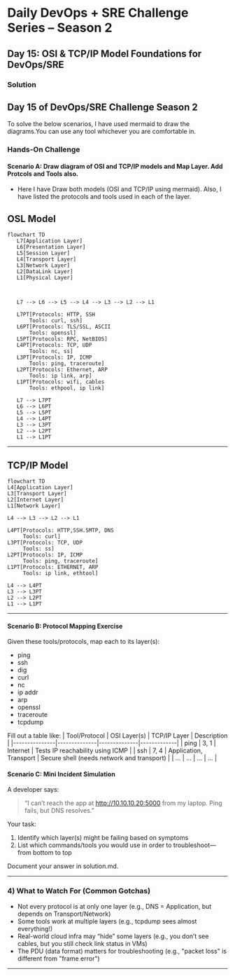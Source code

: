 # Daily DevOps + SRE Challenge Series – Season 2  
## Day 15: OSI & TCP/IP Model Foundations for DevOps/SRE

### Solution

Day 15 of DevOps/SRE Challenge Season 2
---

To solve the below scenarios, I have used mermaid to draw the diagrams.You can use any tool whichever you are comfortable in.

###  Hands-On Challenge 

#### Scenario A: Draw diagram of OSI and TCP/IP models and Map Layer. Add Protcols and Tools also.

- Here I have Draw both models (OSI and TCP/IP using mermaid). 
  Also, I have listed the protocols and tools used in each of the layer.

## OSL Model

```mermaid
flowchart TD
   L7[Application Layer] 
   L6[Presentation Layer]
   L5[Session Layer]
   L4[Transport Layer]
   L3[Network Layer]
   L2[DataLink Layer]
   L1[Physical Layer]



   L7 --> L6 --> L5 --> L4 --> L3 --> L2 --> L1

   L7PT[Protocols: HTTP, SSH
       Tools: curl, ssh]
   L6PT[Protocols: TLS/SSL, ASCII
       Tools: openssl]
   L5PT[Protocols: RPC, NetBIOS]
   L4PT[Protocols: TCP, UDP
       Tools: nc, ss]
   L3PT[Protocols: IP, ICMP
       Tools: ping, traceroute]
   L2PT[Protocols: Ethernet, ARP
       Tools: ip link, arp]
   L1PT[Protocols: wifi, cables
       Tools: ethpool, ip link]

   L7 --> L7PT
   L6 --> L6PT
   L5 --> L5PT
   L4 --> L4PT
   L3 --> L3PT
   L2 --> L2PT
   L1 --> L1PT

```
---

## TCP/IP Model

```mermaid
flowchart TD
L4[Application Layer]
L3[Transport Layer]
L2[Internet Layer]
L1[Network Layer]

L4 --> L3 --> L2 --> L1

L4PT[Protocols: HTTP,SSH.SMTP, DNS
     Tools: curl]
L3PT[Protocols: TCP, UDP
     Tools: ss]
L2PT[Protocols: IP, ICMP
     Tools: ping, traceroute]
L1PT[Protocols: ETHERNET, ARP
     Tools: ip link, ethtool]

L4 --> L4PT 
L3 --> L3PT
L2 --> L2PT
L1 --> L1PT

```
---


#### Scenario B: Protocol Mapping Exercise

Given these tools/protocols, map each to its layer(s):  
- ping  
- ssh  
- dig  
- curl  
- nc  
- ip addr  
- arp  
- openssl  
- traceroute  
- tcpdump  

Fill out a table like:
| Tool/Protocol | OSI Layer(s) | TCP/IP Layer | Description |
|---------------|--------------|--------------|-------------|
| ping          | 3, 1         | Internet     | Tests IP reachability using ICMP |
| ssh           | 7, 4         | Application, Transport | Secure shell (needs network and transport) |
| ...           | ...          | ...          | ...         |

#### Scenario C: Mini Incident Simulation

A developer says:  
> “I can’t reach the app at http://10.10.10.20:5000 from my laptop. Ping fails, but DNS resolves.”

Your task:
1. Identify which layer(s) might be failing based on symptoms
2. List which commands/tools you would use in order to troubleshoot—from bottom to top

Document your answer in solution.md.

---

### 4) What to Watch For (Common Gotchas)
- Not every protocol is at only one layer (e.g., DNS = Application, but depends on Transport/Network)
- Some tools work at multiple layers (e.g., tcpdump sees almost everything!)
- Real-world cloud infra may “hide” some layers (e.g., you don’t see cables, but you still check link status in VMs)
- The PDU (data format) matters for troubleshooting (e.g., "packet loss" is different from "frame error")

---
